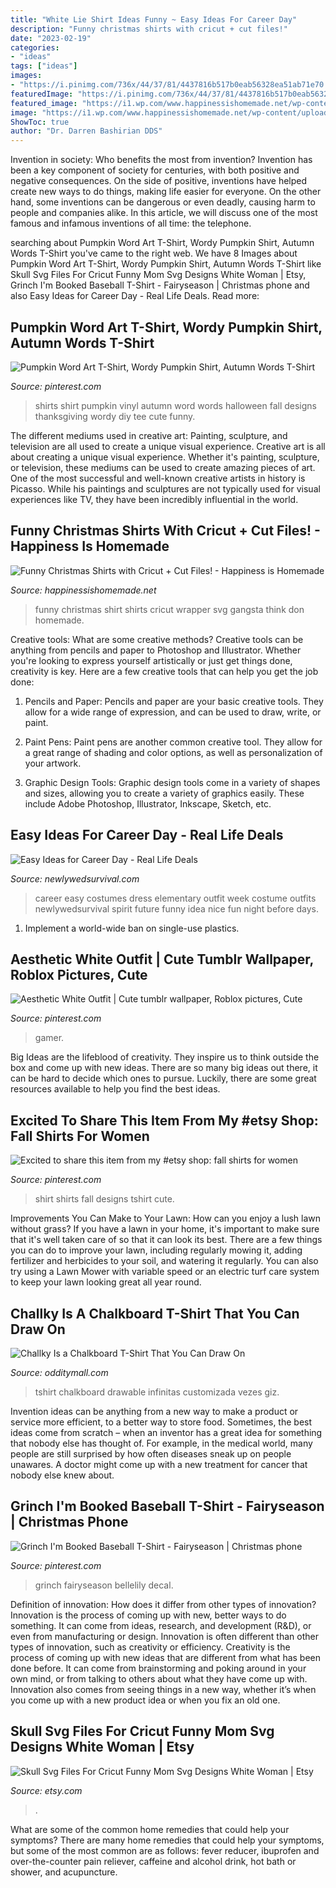 ```yaml
---
title: "White Lie Shirt Ideas Funny ~ Easy Ideas For Career Day"
description: "Funny christmas shirts with cricut + cut files!"
date: "2023-02-19"
categories:
- "ideas"
tags: ["ideas"]
images:
- "https://i.pinimg.com/736x/44/37/81/4437816b517b0eab56328ea51ab71e70.jpg"
featuredImage: "https://i.pinimg.com/736x/44/37/81/4437816b517b0eab56328ea51ab71e70.jpg"
featured_image: "https://i1.wp.com/www.happinessishomemade.net/wp-content/uploads/2017/11/Gangsta-Wrapper-Funny-Shirt.jpg"
image: "https://i1.wp.com/www.happinessishomemade.net/wp-content/uploads/2017/11/Gangsta-Wrapper-Funny-Shirt.jpg"
ShowToc: true
author: "Dr. Darren Bashirian DDS"
---
```



Invention in society: Who benefits the most from invention?
Invention has been a key component of society for centuries, with both positive and negative consequences. On the side of positive, inventions have helped create new ways to do things, making life easier for everyone. On the other hand, some inventions can be dangerous or even deadly, causing harm to people and companies alike. In this article, we will discuss one of the most famous and infamous inventions of all time: the telephone.

	

		
searching about Pumpkin Word Art T-Shirt, Wordy Pumpkin Shirt, Autumn Words T-Shirt you've came to the right web. We have 8 Images about Pumpkin Word Art T-Shirt, Wordy Pumpkin Shirt, Autumn Words T-Shirt like Skull Svg Files For Cricut Funny Mom Svg Designs White Woman | Etsy, Grinch I&#039;m Booked Baseball T-Shirt - Fairyseason | Christmas phone and also Easy Ideas for Career Day - Real Life Deals. Read more:
		
    
## Pumpkin Word Art T-Shirt, Wordy Pumpkin Shirt, Autumn Words T-Shirt

<img loading=lazy src="https://i.pinimg.com/736x/f5/a0/44/f5a0441397365a5b4b4b796937e506f3.jpg" onerror="this.onerror=null;this.src='https://tse1.mm.bing.net/th?id=OIP.EMwJ4MEQld4vi4pxLcEtZQHaJ4&amp;pid=15.1';" alt="Pumpkin Word Art T-Shirt, Wordy Pumpkin Shirt, Autumn Words T-Shirt">

_Source: pinterest.com_

>shirts shirt pumpkin vinyl autumn word words halloween fall designs thanksgiving wordy diy tee cute funny. 

	

The different mediums used in creative art: Painting, sculpture, and television are all used to create a unique visual experience.
Creative art is all about creating a unique visual experience. Whether it's painting, sculpture, or television, these mediums can be used to create amazing pieces of art. One of the most successful and well-known creative artists in history is Picasso. While his paintings and sculptures are not typically used for visual experiences like TV, they have been incredibly influential in the world.

    
## Funny Christmas Shirts With Cricut + Cut Files! - Happiness Is Homemade

<img loading=lazy src="https://i1.wp.com/www.happinessishomemade.net/wp-content/uploads/2017/11/Gangsta-Wrapper-Funny-Shirt.jpg" onerror="this.onerror=null;this.src='https://tse3.mm.bing.net/th?id=OIP.TiYDkEyoKmDMOsLHXkqiHwHaLF&amp;pid=15.1';" alt="Funny Christmas Shirts with Cricut + Cut Files! - Happiness is Homemade">

_Source: happinessishomemade.net_

>funny christmas shirt shirts cricut wrapper svg gangsta think don homemade. 

	

Creative tools: What are some creative methods?
Creative tools can be anything from pencils and paper to Photoshop and Illustrator. Whether you're looking to express yourself artistically or just get things done, creativity is key. Here are a few creative tools that can help you get the job done:
1. Pencils and Paper: Pencils and paper are your basic creative tools. They allow for a wide range of expression, and can be used to draw, write, or paint.

2. Paint Pens: Paint pens are another common creative tool. They allow for a great range of shading and color options, as well as personalization of your artwork.

3. Graphic Design Tools: Graphic design tools come in a variety of shapes and sizes, allowing you to create a variety of graphics easily. These include Adobe Photoshop, Illustrator, Inkscape, Sketch, etc.

    
## Easy Ideas For Career Day - Real Life Deals

<img loading=lazy src="https://newlywedsurvival.com/wp-content/uploads/2012/03/career-day-1.jpg" onerror="this.onerror=null;this.src='https://tse4.mm.bing.net/th?id=OIP.Z2fLgOPUJowUJK9LybPkhAHaLu&amp;pid=15.1';" alt="Easy Ideas for Career Day - Real Life Deals">

_Source: newlywedsurvival.com_

>career easy costumes dress elementary outfit week costume outfits newlywedsurvival spirit future funny idea nice fun night before days. 

	

1. Implement a world-wide ban on single-use plastics.

    
## Aesthetic White Outfit | Cute Tumblr Wallpaper, Roblox Pictures, Cute

<img loading=lazy src="https://i.pinimg.com/736x/44/37/81/4437816b517b0eab56328ea51ab71e70.jpg" onerror="this.onerror=null;this.src='https://tse3.mm.bing.net/th?id=OIP.ZyFDfN7AaSmKzk1eDn1-mgAAAA&amp;pid=15.1';" alt="Aesthetic White Outfit | Cute tumblr wallpaper, Roblox pictures, Cute">

_Source: pinterest.com_

>gamer. 

	

Big Ideas are the lifeblood of creativity. They inspire us to think outside the box and come up with new ideas. There are so many big ideas out there, it can be hard to decide which ones to pursue. Luckily, there are some great resources available to help you find the best ideas.

    
## Excited To Share This Item From My #etsy Shop: Fall Shirts For Women

<img loading=lazy src="https://i.pinimg.com/736x/64/05/2b/64052ba125031411152d3fe043450cf1.jpg" onerror="this.onerror=null;this.src='https://tse2.mm.bing.net/th?id=OIP.Z8sG0WdtiOaMNHM0ard6ZgHaF9&amp;pid=15.1';" alt="Excited to share this item from my #etsy shop: fall shirts for women">

_Source: pinterest.com_

>shirt shirts fall designs tshirt cute. 

	

Improvements You Can Make to Your Lawn: How can you enjoy a lush lawn without grass?
If you have a lawn in your home, it's important to make sure that it's well taken care of so that it can look its best. There are a few things you can do to improve your lawn, including regularly mowing it, adding fertilizer and herbicides to your soil, and watering it regularly. You can also try using a Lawn Mower with variable speed or an electric turf care system to keep your lawn looking great all year round.

    
## Challky Is A Chalkboard T-Shirt That You Can Draw On

<img loading=lazy src="https://odditymall.com/includes/content/challky-is-a-t-shirt-with-a-chalkboard-on-it-that-you-can-draw-on-0.jpg" onerror="this.onerror=null;this.src='https://tse1.mm.bing.net/th?id=OIP.tjUCRa8Eab_6CgOvUe5RwAHaG3&amp;pid=15.1';" alt="Challky Is a Chalkboard T-Shirt That You Can Draw On">

_Source: odditymall.com_

>tshirt chalkboard drawable infinitas customizada vezes giz. 

	

Invention ideas can be anything from a new way to make a product or service more efficient, to a better way to store food. Sometimes, the best ideas come from scratch – when an inventor has a great idea for something that nobody else has thought of. For example, in the medical world, many people are still surprised by how often diseases sneak up on people unawares. A doctor might come up with a new treatment for cancer that nobody else knew about.

    
## Grinch I&#039;m Booked Baseball T-Shirt - Fairyseason | Christmas Phone

<img loading=lazy src="https://i.pinimg.com/736x/1a/1b/cf/1a1bcf41f7b45d8b044b8a3432a081b2.jpg" onerror="this.onerror=null;this.src='https://tse2.mm.bing.net/th?id=OIP._Do0brVg56v7LqFzF-7ASwHaKc&amp;pid=15.1';" alt="Grinch I&#039;m Booked Baseball T-Shirt - Fairyseason | Christmas phone">

_Source: pinterest.com_

>grinch fairyseason bellelily decal. 

	

Definition of innovation: How does it differ from other types of innovation?
Innovation is the process of coming up with new, better ways to do something. It can come from ideas, research, and development (R&D), or even from manufacturing or design. Innovation is often different than other types of innovation, such as creativity or efficiency.
Creativity is the process of coming up with new ideas that are different from what has been done before. It can come from brainstorming and poking around in your own mind, or from talking to others about what they have come up with. Innovation also comes from seeing things in a new way, whether it’s when you come up with a new product idea or when you fix an old one.

    
## Skull Svg Files For Cricut Funny Mom Svg Designs White Woman | Etsy

<img loading=lazy src="https://i.etsystatic.com/21792317/r/il/ccadcc/2681447717/il_794xN.2681447717_279e.jpg" onerror="this.onerror=null;this.src='https://tse3.mm.bing.net/th?id=OIP.BvZKyp9T8l3m27Z_2lKkoAHaFZ&amp;pid=15.1';" alt="Skull Svg Files For Cricut Funny Mom Svg Designs White Woman | Etsy">

_Source: etsy.com_

>. 

	

What are some of the common home remedies that could help your symptoms?
There are many home remedies that could help your symptoms, but some of the most common are as follows: fever reducer, ibuprofen and over-the-counter pain reliever, caffeine and alcohol drink, hot bath or shower, and acupuncture.

